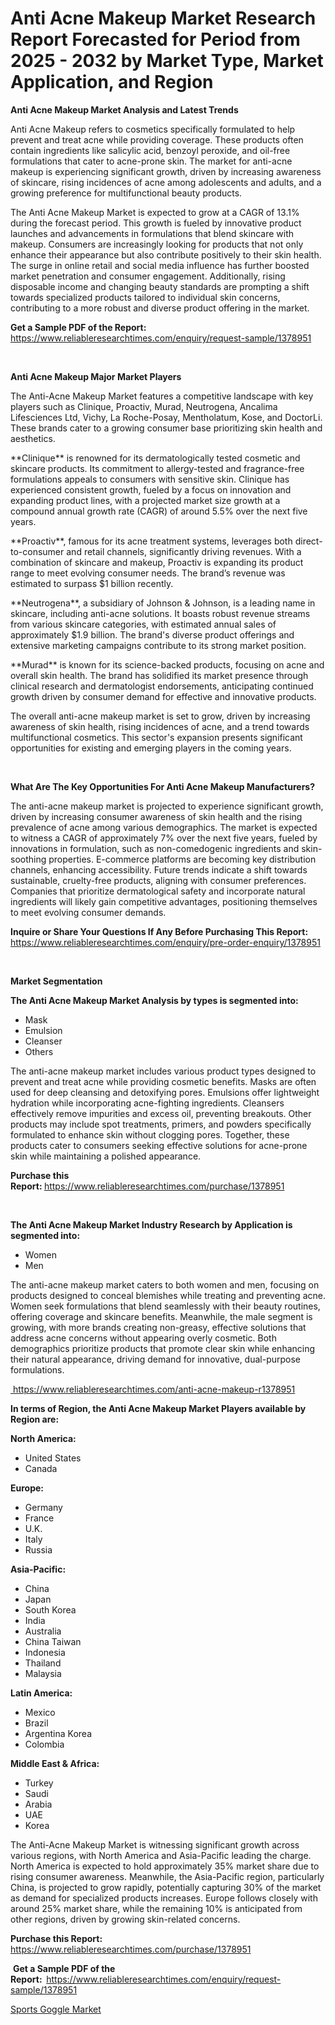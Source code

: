 <p><h1>Anti Acne Makeup Market Research Report Forecasted for Period from 2025 -  2032 by Market Type, Market Application, and Region</h1></p><p><strong>Anti Acne Makeup Market Analysis and Latest Trends</strong></p>
<p><p>Anti Acne Makeup refers to cosmetics specifically formulated to help prevent and treat acne while providing coverage. These products often contain ingredients like salicylic acid, benzoyl peroxide, and oil-free formulations that cater to acne-prone skin. The market for anti-acne makeup is experiencing significant growth, driven by increasing awareness of skincare, rising incidences of acne among adolescents and adults, and a growing preference for multifunctional beauty products.</p><p>The Anti Acne Makeup Market is expected to grow at a CAGR of 13.1% during the forecast period. This growth is fueled by innovative product launches and advancements in formulations that blend skincare with makeup. Consumers are increasingly looking for products that not only enhance their appearance but also contribute positively to their skin health. The surge in online retail and social media influence has further boosted market penetration and consumer engagement. Additionally, rising disposable income and changing beauty standards are prompting a shift towards specialized products tailored to individual skin concerns, contributing to a more robust and diverse product offering in the market.</p></p>
<p><strong>Get a Sample PDF of the Report:&nbsp;</strong> <a href="https://www.reliableresearchtimes.com/enquiry/request-sample/1378951?utm_campaign=1994&utm_medium=2&utm_source=Github&utm_content=ia&utm_term=05022025&utm_id=anti-acne-makeup">https://www.reliableresearchtimes.com/enquiry/request-sample/1378951</a></p>
<p>&nbsp;</p>
<p><strong>Anti Acne Makeup Major Market Players</strong></p>
<p><p>The Anti-Acne Makeup Market features a competitive landscape with key players such as Clinique, Proactiv, Murad, Neutrogena, Ancalima Lifesciences Ltd, Vichy, La Roche-Posay, Mentholatum, Kose, and DoctorLi. These brands cater to a growing consumer base prioritizing skin health and aesthetics.</p><p>**Clinique** is renowned for its dermatologically tested cosmetic and skincare products. Its commitment to allergy-tested and fragrance-free formulations appeals to consumers with sensitive skin. Clinique has experienced consistent growth, fueled by a focus on innovation and expanding product lines, with a projected market size growth at a compound annual growth rate (CAGR) of around 5.5% over the next five years.</p><p>**Proactiv**, famous for its acne treatment systems, leverages both direct-to-consumer and retail channels, significantly driving revenues. With a combination of skincare and makeup, Proactiv is expanding its product range to meet evolving consumer needs. The brand’s revenue was estimated to surpass $1 billion recently.</p><p>**Neutrogena**, a subsidiary of Johnson & Johnson, is a leading name in skincare, including anti-acne solutions. It boasts robust revenue streams from various skincare categories, with estimated annual sales of approximately $1.9 billion. The brand's diverse product offerings and extensive marketing campaigns contribute to its strong market position.</p><p>**Murad** is known for its science-backed products, focusing on acne and overall skin health. The brand has solidified its market presence through clinical research and dermatologist endorsements, anticipating continued growth driven by consumer demand for effective and innovative products.</p><p>The overall anti-acne makeup market is set to grow, driven by increasing awareness of skin health, rising incidences of acne, and a trend towards multifunctional cosmetics. This sector's expansion presents significant opportunities for existing and emerging players in the coming years.</p></p>
<p>&nbsp;</p>
<p><strong>What Are The Key Opportunities For Anti Acne Makeup Manufacturers?</strong></p>
<p><p>The anti-acne makeup market is projected to experience significant growth, driven by increasing consumer awareness of skin health and the rising prevalence of acne among various demographics. The market is expected to witness a CAGR of approximately 7% over the next five years, fueled by innovations in formulation, such as non-comedogenic ingredients and skin-soothing properties. E-commerce platforms are becoming key distribution channels, enhancing accessibility. Future trends indicate a shift towards sustainable, cruelty-free products, aligning with consumer preferences. Companies that prioritize dermatological safety and incorporate natural ingredients will likely gain competitive advantages, positioning themselves to meet evolving consumer demands.</p></p>
<p><strong>Inquire or Share Your Questions If Any Before Purchasing This Report:</strong> <a href="https://www.reliableresearchtimes.com/enquiry/pre-order-enquiry/1378951?utm_campaign=1994&utm_medium=2&utm_source=Github&utm_content=ia&utm_term=05022025&utm_id=anti-acne-makeup">https://www.reliableresearchtimes.com/enquiry/pre-order-enquiry/1378951</a></p>
<p>&nbsp;</p>
<p><strong>Market Segmentation</strong></p>
<p><strong>The Anti Acne Makeup Market Analysis by types is segmented into:</strong></p>
<p><ul><li>Mask</li><li>Emulsion</li><li>Cleanser</li><li>Others</li></ul></p>
<p><p>The anti-acne makeup market includes various product types designed to prevent and treat acne while providing cosmetic benefits. Masks are often used for deep cleansing and detoxifying pores. Emulsions offer lightweight hydration while incorporating acne-fighting ingredients. Cleansers effectively remove impurities and excess oil, preventing breakouts. Other products may include spot treatments, primers, and powders specifically formulated to enhance skin without clogging pores. Together, these products cater to consumers seeking effective solutions for acne-prone skin while maintaining a polished appearance.</p></p>
<p><strong>Purchase this Report:&nbsp;</strong><a href="https://www.reliableresearchtimes.com/purchase/1378951?utm_campaign=1994&utm_medium=2&utm_source=Github&utm_content=ia&utm_term=05022025&utm_id=anti-acne-makeup">https://www.reliableresearchtimes.com/purchase/1378951</a></p>
<p>&nbsp;</p>
<p><strong>The Anti Acne Makeup Market Industry Research by Application is segmented into:</strong></p>
<p><ul><li>Women</li><li>Men</li></ul></p>
<p><p>The anti-acne makeup market caters to both women and men, focusing on products designed to conceal blemishes while treating and preventing acne. Women seek formulations that blend seamlessly with their beauty routines, offering coverage and skincare benefits. Meanwhile, the male segment is growing, with more brands creating non-greasy, effective solutions that address acne concerns without appearing overly cosmetic. Both demographics prioritize products that promote clear skin while enhancing their natural appearance, driving demand for innovative, dual-purpose formulations.</p></p>
<p><a href="https://www.reliableresearchtimes.com/anti-acne-makeup-r1378951?utm_campaign=1994&utm_medium=2&utm_source=Github&utm_content=ia&utm_term=05022025&utm_id=anti-acne-makeup">&nbsp;https://www.reliableresearchtimes.com/anti-acne-makeup-r1378951</a></p>
<p><strong>In terms of Region, the Anti Acne Makeup Market Players available by Region are:</strong></p>
<p>
    <p> <strong> North America: </strong>
        <ul>
            <li>United States</li>
            <li>Canada</li>
        </ul>
        </p> 
    <p> <strong> Europe: </strong>
        <ul>
            <li>Germany</li>
            <li>France</li>
            <li>U.K.</li>
            <li>Italy</li>
            <li>Russia</li>
        </ul>
        </p> 
    <p> <strong> Asia-Pacific: </strong>
        <ul>
            <li>China</li>
            <li>Japan</li>
            <li>South Korea</li>
            <li>India</li>
            <li>Australia</li>
            <li>China Taiwan</li>
            <li>Indonesia</li>
            <li>Thailand</li>
            <li>Malaysia</li>
        </ul>
        </p> 
    <p> <strong> Latin America: </strong>
        <ul>
            <li>Mexico</li>
            <li>Brazil</li>
            <li>Argentina Korea</li>
            <li>Colombia</li>
        </ul>
        </p> 
    <p> <strong> Middle East & Africa: </strong>
        <ul>
            <li>Turkey</li>
            <li>Saudi</li>
            <li>Arabia</li>
            <li>UAE</li>
            <li>Korea</li>
        </ul>
    </p>
    </p>
<p><p>The Anti-Acne Makeup Market is witnessing significant growth across various regions, with North America and Asia-Pacific leading the charge. North America is expected to hold approximately 35% market share due to rising consumer awareness. Meanwhile, the Asia-Pacific region, particularly China, is projected to grow rapidly, potentially capturing 30% of the market as demand for specialized products increases. Europe follows closely with around 25% market share, while the remaining 10% is anticipated from other regions, driven by growing skin-related concerns.</p></p>
<p><strong>Purchase this Report: </strong><a href="https://www.reliableresearchtimes.com/purchase/1378951?utm_campaign=1994&utm_medium=2&utm_source=Github&utm_content=ia&utm_term=05022025&utm_id=anti-acne-makeup">https://www.reliableresearchtimes.com/purchase/1378951</a></p>
<p>&nbsp;<strong>Get a Sample PDF of the Report:&nbsp;&nbsp;</strong><a href="https://www.reliableresearchtimes.com/enquiry/request-sample/1378951?utm_campaign=1994&utm_medium=2&utm_source=Github&utm_content=ia&utm_term=05022025&utm_id=anti-acne-makeup">https://www.reliableresearchtimes.com/enquiry/request-sample/1378951</a></p>
<p><strong></strong></p>
<p><p><a href="https://github.com/rahu1506/Market-Research-Report-List-6/blob/main/sports-goggle-market.md?utm_campaign=1994&utm_medium=2&utm_source=Github&utm_content=ia&utm_term=05022025&utm_id=anti-acne-makeup">Sports Goggle Market</a></p></p>
